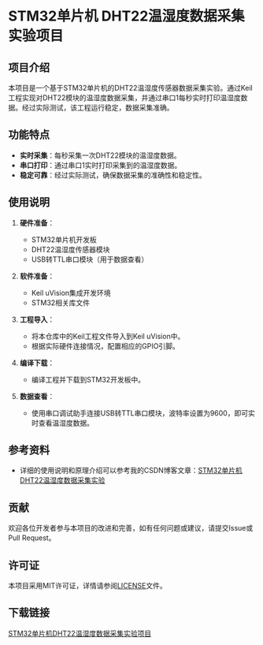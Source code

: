 # STM32单片机 DHT22温湿度数据采集实验项目

## 项目介绍

本项目是一个基于STM32单片机的DHT22温湿度传感器数据采集实验。通过Keil工程实现对DHT22模块的温湿度数据采集，并通过串口1每秒实时打印温湿度数据。经过实际测试，该工程运行稳定，数据采集准确。

## 功能特点

- **实时采集**：每秒采集一次DHT22模块的温湿度数据。
- **串口打印**：通过串口1实时打印采集到的温湿度数据。
- **稳定可靠**：经过实际测试，确保数据采集的准确性和稳定性。

## 使用说明

1. **硬件准备**：
   - STM32单片机开发板
   - DHT22温湿度传感器模块
   - USB转TTL串口模块（用于数据查看）

2. **软件准备**：
   - Keil uVision集成开发环境
   - STM32相关库文件

3. **工程导入**：
   - 将本仓库中的Keil工程文件导入到Keil uVision中。
   - 根据实际硬件连接情况，配置相应的GPIO引脚。

4. **编译下载**：
   - 编译工程并下载到STM32开发板中。

5. **数据查看**：
   - 使用串口调试助手连接USB转TTL串口模块，波特率设置为9600，即可实时查看温湿度数据。

## 参考资料

- 详细的使用说明和原理介绍可以参考我的CSDN博客文章：[STM32单片机 DHT22温湿度数据采集实验](https://blog.csdn.net/qq_42605300/article/details/115574731)

## 贡献

欢迎各位开发者参与本项目的改进和完善，如有任何问题或建议，请提交Issue或Pull Request。

## 许可证

本项目采用MIT许可证，详情请参阅[LICENSE](LICENSE)文件。

## 下载链接

[STM32单片机DHT22温湿度数据采集实验项目](https://pan.quark.cn/s/b84beff485ff)
